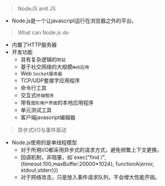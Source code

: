 > NodeJS and JS

* Node.js是一个让javascript运行在浏览器之外的平台。

> What can Node.js do
* 内置了HTTP服务器
* 开发功能
  * 具有复杂逻辑的`网站`
  * 基于社交网络的大规模`Web应用`
  * Web `Socket服务器`
  * TCP/UDP套接字应用程序
  * 命令行工具
  * 交互式`终端程序`
  * 带有`图形用户界面`的本地应用程序
  * 单元测试工具
  * 客户端javascript编辑器

> 异步式I/O与事件驱动
  * Node.js使用的是单线程模型
    * 对于所用I/O都采用异步式的请求方式，避免频繁上下文更换。
    * 回调机制，非阻塞，如`exec("find /",{timeout:100,maxBuffer:20000*1024}, functionA(error, stdout,stderr)})
    * 对于网络攻击，只是放入事件请求队列，不会增大性能开销。
    
